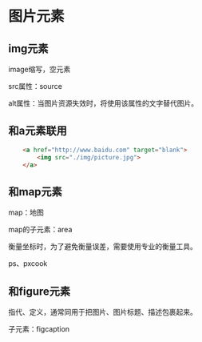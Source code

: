 # 图片元素

## img元素

image缩写，空元素

src属性：source

alt属性：当图片资源失效时，将使用该属性的文字替代图片。

## 和a元素联用

```html
    <a href="http://www.baidu.com" target="blank">
        <img src="./img/picture.jpg">
    </a>
```

## 和map元素

map：地图

map的子元素：area

衡量坐标时，为了避免衡量误差，需要使用专业的衡量工具。

ps、pxcook

## 和figure元素

指代、定义，通常同用于把图片、图片标题、描述包裹起来。

子元素：figcaption

